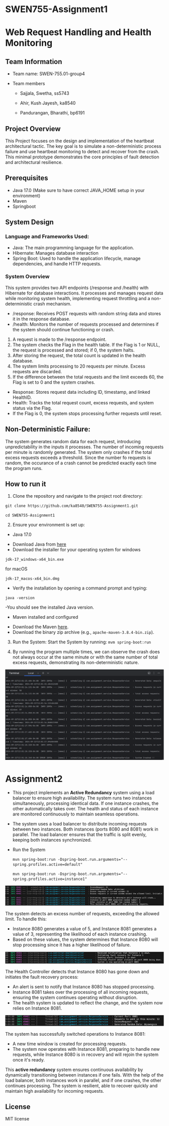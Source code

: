 # SWEN755-Assignment1
# Web Request Handling and Health Monitoring


## Team Information

* Team name: SWEN-755.01-group4

* Team members

    * Sajjala, Swetha, ss5743

    * Ahir, Kush Jayesh, ka8540

    * Pandurangan, Bharathi, bp6191

## Project Overview
This Project focuses on the design and implementation of the heartbeat architectural tactic.
The key goal is to simulate a non-deterministic process failure and use
heartbeat monitoring to detect and recover from the crash.
This minimal prototype demonstrates the core principles of fault detection
and architectural resilience.

## Prerequisites
- Java 17.0 (Make sure to have correct JAVA_HOME setup in your environment)
- Maven
- Springboot

## System Design
### Language and Frameworks Used:
- Java: The main programming language for the application.
- Hibernate: Manages database interaction
- Spring Boot: Used to handle the application lifecycle, manage dependencies, and handle HTTP requests.

### System Overview
This system provides two API endpoints (/response and /health) with Hibernate for database interactions. It processes and manages request data while monitoring system health, implementing request throttling and a non-deterministic crash mechanism.
- /response: Receives POST requests with random string data and stores it in the response database.
- /health: Monitors the number of requests processed and determines if the system should continue functioning or crash.
1. A request is made to the /response endpoint.
2. The system checks the Flag in the health table. If the Flag is 1 or NULL, the request is processed and stored; if 0, the system halts.
3. After storing the request, the total count is updated in the health database.
4. The system limits processing to 20 requests per minute. Excess requests are discarded.
5. If the difference between the total requests and the limit exceeds 60, the Flag is set to 0 and the system crashes.
- Response: Stores request data including ID, timestamp, and linked HealthID.
- Health: Tracks the total request count, excess requests, and system status via the Flag.
- If the Flag is 0, the system stops processing further requests until reset.

## Non-Deterministic Failure:
The system generates random data for each request, introducing unpredictability in the inputs it processes. The number of incoming requests per minute is randomly generated. The system only crashes if the total excess requests exceeds a threshold. Since the number fo requests is random, the occurance of a crash cannot be predicted exactly each time the program runs.

## How to run it
1. Clone the repository and navigate to the project root directory:
```
git clone https://github.com/ka8540/SWEN755-Assignment1.git
```
```
cd SWEN755-Assignment1
```
2. Ensure your environment is set up:

* Java 17.0
- Download Java from [here](https://www.oracle.com/java/technologies/downloads/#java17)
- Download the installer for your operating system 
for windows 
```
jdk-17_windows-x64_bin.exe
```
for macOS
```
jdk-17_macos-x64_bin.dmg
```
- Verify the installation by opening a command prompt and typing:
```
java -version
```
-You should see the installed Java version.
* Maven installed and configured
- Download the Maven [here](https://maven.apache.org/download.cgi?.).
- Download the binary zip archive (e.g., `apache-maven-3.8.4-bin.zip`).

3. Run the System:
   Start the System by running: ```mvm spring-boot:run```

4. By running the program multiple times, we can observe the crash does not always occur at the same minute or with the same number of total excess requests, demonstrating its non-deterministic nature.

![img.png](Images/img.png)

# Assignment2
- This project implements an **Active Redundancy** system using a load balancer to ensure high availability. The system runs two instances simultaneously, processing identical data. If one instance crashes, the other automatically takes over. The health and status of each instance are monitored continuously to maintain seamless operations.

- The system uses a load balancer to distribute incoming requests between two instances. Both instances (ports 8080 and 8081) work in parallel. The load balancer ensures that the traffic is split evenly, keeping both instances synchronized.

- Run the System
   ```
   mvn spring-boot:run -Dspring-boot.run.arguments="--spring.profiles.active=default"
   ```
   ```
   mvn spring-boot:run -Dspring-boot.run.arguments="--spring.profiles.active=instance1"
   ```


![Screenshot_1](Images\image.png)

The system detects an excess number of requests, exceeding the allowed limit. 
To handle this:
- Instance 8080 generates a value of 5, and Instance 8081 generates a value of 3, representing the likelihood of each instance crashing.
- Based on these values, the system determines that Instance 8080 will stop processing since it has a higher likelihood of failure.

![Screenshot_2](Images/Screenshot_2.png)

The Health Controller detects that Instance 8080 has gone down and initiates the fault recovery process:
- An alert is sent to notify that Instance 8080 has stopped processing.
- Instance 8081 takes over the processing of all incoming requests, ensuring the system continues operating without disruption.
- The health system is updated to reflect the change, and the system now relies on Instance 8081.

![Screenshot_3](Images/Screenshot_3.png)

The system has successfully switched operations to Instance 8081:
- A new time window is created for processing requests.
- The system now operates with Instance 8081, preparing to handle new requests, while Instance 8080 is in recovery and will rejoin the system once it's ready.

This **active redundancy** system ensures continuous availability by dynamically transitioning between instances if one fails. With the help of the load balancer, both instances work in parallel, and if one crashes, the other continues processing. The system is resilient, able to recover quickly and maintain high availability for incoming requests.


## License
MIT license


